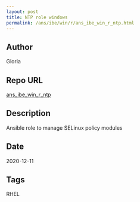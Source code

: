 ```yaml
--- 
layout: post 
title: NTP role windows 
permalink: /ans/ibe/win/r/ans_ibe_win_r_ntp.html 
--- 
```


## Author

Gloria

## Repo URL 
 
 [ans_ibe_win_r_ntp][ans_ibe_win_r_ntp] 
 
[ans_ibe_win_r_ntp]: https://github.com/tvallas/ansible-role-selinux 
 
## Description 
 
Ansible role to manage SELinux policy modules 
 
## Date 
 
2020-12-11

## Tags

RHEL
